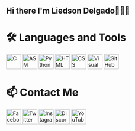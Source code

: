 <h2>Hi there I'm Liedson Delgado👨🏽‍💻</h2>
<h1>🛠️ Languages and Tools</h1>

<p align="left">
  <img src="https://cdn.jsdelivr.net/gh/devicons/devicon/icons/c/c-original.svg" alt="C" width="40" height="40"/>
  <img src="https://cdn.jsdelivr.net/gh/devicons/devicon/icons/embeddedc/embeddedc-original.svg" alt="ASM" width="40" height="40"/>
  <img src="https://cdn.jsdelivr.net/gh/devicons/devicon/icons/python/python-original.svg" alt="Python" width="40" height="40"/>
  <img src="https://cdn.jsdelivr.net/gh/devicons/devicon/icons/html5/html5-original.svg" alt="HTML" width="40" height="40"/>
  <img src="https://cdn.jsdelivr.net/gh/devicons/devicon/icons/css3/css3-original.svg" alt="CSS" width="40" height="40"/>
  <img src="https://cdn.jsdelivr.net/gh/devicons/devicon/icons/visualstudio/visualstudio-plain.svg" alt="Visual Studio Code" width="40" height="40"/>
  <img src="https://cdn.jsdelivr.net/gh/devicons/devicon/icons/github/github-original.svg" alt="GitHub" width="40" height="40"/>
</p>

<h1>📫 Contact Me</h1>

<p align="left">
  <a href="https://www.facebook.com/liedson.delgado.vrs" target="_blank">
    <img src="https://upload.wikimedia.org/wikipedia/commons/5/51/Facebook_f_logo_%282019%29.svg" alt="Facebook" width="40" height="40"/>
  </a>
  
  <a href="https://www.twitter.com/Liedson_Delgado" target="_blank">
    <img src="https://cdn.jsdelivr.net/gh/devicons/devicon/icons/twitter/twitter-original.svg" alt="Twitter" width="40" height="40"/>
  </a>
  
  <a href="https://www.instagram.com/liedson._.delgado/" target="_blank">
    <img src="https://upload.wikimedia.org/wikipedia/commons/a/a5/Instagram_icon.png" alt="Instagram" width="40" height="40"/>
  </a>
  
  <a href="https://discord.com/channels/1243267265542225970/1243267265542225975" target="_blank">
  <img src="https://cdn.jsdelivr.net/npm/simple-icons@v8/icons/discord.svg" alt="Discord" width="40" height="40"/>
</a>

  <a href="https://www.youtube.com/channel/UCbQVNbNZps_LyYeDJ4ITNfw" target="_blank">
    <img src="https://upload.wikimedia.org/wikipedia/commons/4/42/YouTube_icon_%282013-2017%29.png" alt="YouTube" width="40" height="40"/>
  </a>
</a>
</p>
